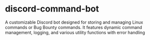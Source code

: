 # discord-command-bot
A customizable Discord bot designed for storing and managing Linux commands or Bug Bounty commands. It features dynamic command management, logging, and various utility functions with error handling
